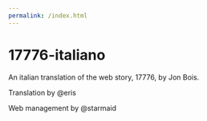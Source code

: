 ```yaml
---
permalink: /index.html
---
```


# 17776-italiano

An italian translation of the web story, 17776, by Jon Bois. 

Translation by @eris

Web management by @starmaid
